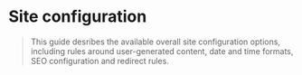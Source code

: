 # Site configuration
> This guide desribes the available overall site configuration options, including rules around user-generated content, date and time formats, SEO configuration and redirect rules.